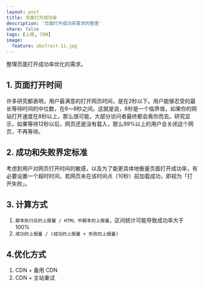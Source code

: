 ```yaml
---
layout: post
title: 页面打开成功率
description: '页面打开成功率需求的整理'
share: false
tags: [上报, CDN]
image:
  feature: abstract-11.jpg
---
```


整理页面打开成功率优化的需求。

## 1. 页面打开时间

许多研究都表明，用户最满意的打开网页时间，是在2秒以下。用户能够忍受的最长等待时间的中位数，在6～8秒之间。这就是说，8秒是一个临界值，如果你的网站打开速度在8秒以上，那么很可能，大部分访问者最终都会离你而去。研究显示，如果等待12秒以后，网页还是没有载入，那么99%以上的用户会关闭这个网页，不再等待。

## 2. 成功和失败界定标准

考虑到用户对网页打开时间的敏感，以及为了能更具体地衡量页面打开成功率，有必要设置一个超时时间，若网页未在该时间点（10秒）前加载成功，即视为「打开失败」。

## 3. 计算方式

1. `脚本执行后的上报量 / HTML 中脚本的上报量`，区间统计可能导致成功率大于 100%
2. `成功的上报量 / (成功的上报量 + 失败的上报量)`

## 4.优化方式

1. CDN + 备用 CDN
2. CDN + 主站重试
